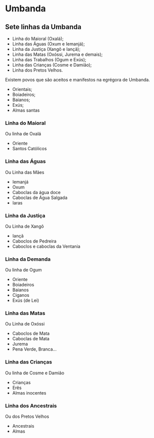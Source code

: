 Umbanda
======================

Sete linhas da Umbanda
----------------------

* Linha do Maioral (Oxalá);
* Linha das Águas (Oxum e Iemanjá);
* Linha da Justiça (Xangô e Iançã);
* Linha das Matas (Oxóssi, Jurema e demais);
* Linha das Trabalhos (Ogum e Exús);
* Linha das Crianças (Cosme e Damião);
* Linha dos Pretos Velhos.

Existem povos que são aceitos e manifestos na egrégora de Umbanda.

* Orientais;
* Boiadeiros;
* Baianos;
* Exús;
* Almas santas

### Linha do Maioral

Ou linha de Oxalá

* Oriente
* Santos Católicos

### Linha das Águas

Ou Linha das Mães

* Iemanjá
* Oxum
* Caboclas da água doce
* Caboclas de Água Salgada
* Iaras

### Linha da Justiça

Ou Linha de Xangô

* Iançã
* Caboclos de Pedreira
* Caboclos e caboclas da Ventania

### Linha da Demanda

Ou linha de Ogum

* Oriente
* Boiadeiros
* Baianos
* Ciganos
* Exús (de Lei)

### Linha das Matas

Ou Linha de Oxóssi

* Caboclos de Mata
* Caboclas de Mata
* Jurema
* Pena Verde, Branca...

### Linha das Crianças

Ou linha de Cosme e Damião

* Crianças
* Erês
* Almas inocentes

### Linha dos Ancestrais

Ou dos Pretos Velhos

* Ancestrais
* Almas
